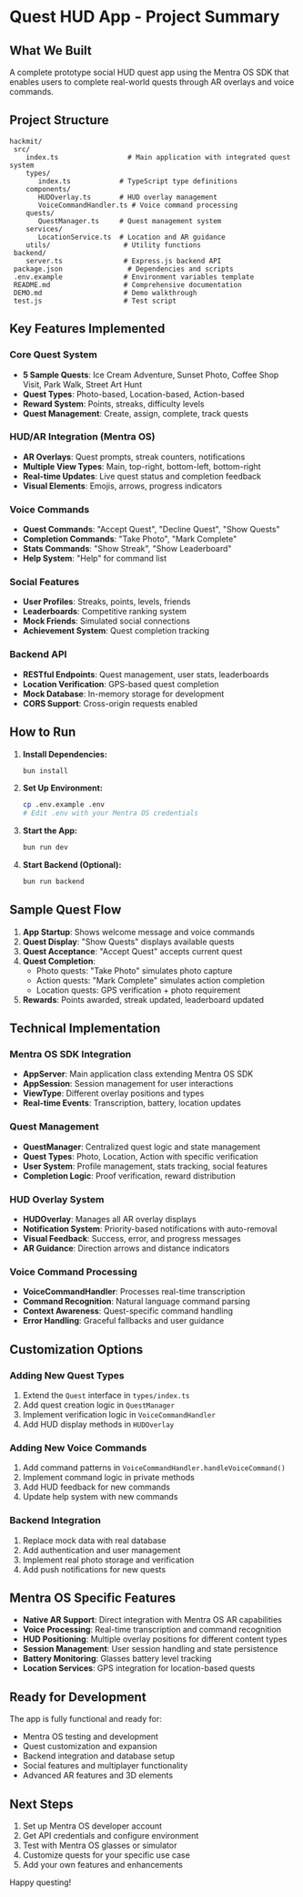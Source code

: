 ﻿# Quest HUD App - Project Summary

##  What We Built

A complete prototype social HUD quest app using the Mentra OS SDK that enables users to complete real-world quests through AR overlays and voice commands.

##  Project Structure

```
hackmit/
 src/
    index.ts                 # Main application with integrated quest system
    types/
       index.ts            # TypeScript type definitions
    components/
       HUDOverlay.ts       # HUD overlay management
       VoiceCommandHandler.ts # Voice command processing
    quests/
       QuestManager.ts     # Quest management system
    services/
       LocationService.ts  # Location and AR guidance
    utils/                  # Utility functions
 backend/
    server.ts               # Express.js backend API
 package.json                # Dependencies and scripts
 .env.example               # Environment variables template
 README.md                  # Comprehensive documentation
 DEMO.md                    # Demo walkthrough
 test.js                    # Test script
```

##  Key Features Implemented

### Core Quest System
- **5 Sample Quests**: Ice Cream Adventure, Sunset Photo, Coffee Shop Visit, Park Walk, Street Art Hunt
- **Quest Types**: Photo-based, Location-based, Action-based
- **Reward System**: Points, streaks, difficulty levels
- **Quest Management**: Create, assign, complete, track quests

### HUD/AR Integration (Mentra OS)
- **AR Overlays**: Quest prompts, streak counters, notifications
- **Multiple View Types**: Main, top-right, bottom-left, bottom-right
- **Real-time Updates**: Live quest status and completion feedback
- **Visual Elements**: Emojis, arrows, progress indicators

### Voice Commands
- **Quest Commands**: "Accept Quest", "Decline Quest", "Show Quests"
- **Completion Commands**: "Take Photo", "Mark Complete"
- **Stats Commands**: "Show Streak", "Show Leaderboard"
- **Help System**: "Help" for command list

### Social Features
- **User Profiles**: Streaks, points, levels, friends
- **Leaderboards**: Competitive ranking system
- **Mock Friends**: Simulated social connections
- **Achievement System**: Quest completion tracking

### Backend API
- **RESTful Endpoints**: Quest management, user stats, leaderboards
- **Location Verification**: GPS-based quest completion
- **Mock Database**: In-memory storage for development
- **CORS Support**: Cross-origin requests enabled

##  How to Run

1. **Install Dependencies:**
   ```bash
   bun install
   ```

2. **Set Up Environment:**
   ```bash
   cp .env.example .env
   # Edit .env with your Mentra OS credentials
   ```

3. **Start the App:**
   ```bash
   bun run dev
   ```

4. **Start Backend (Optional):**
   ```bash
   bun run backend
   ```

##  Sample Quest Flow

1. **App Startup**: Shows welcome message and voice commands
2. **Quest Display**: "Show Quests" displays available quests
3. **Quest Acceptance**: "Accept Quest" accepts current quest
4. **Quest Completion**: 
   - Photo quests: "Take Photo"  simulates photo capture
   - Action quests: "Mark Complete"  simulates action completion
   - Location quests: GPS verification + photo requirement
5. **Rewards**: Points awarded, streak updated, leaderboard updated

##  Technical Implementation

### Mentra OS SDK Integration
- **AppServer**: Main application class extending Mentra OS SDK
- **AppSession**: Session management for user interactions
- **ViewType**: Different overlay positions and types
- **Real-time Events**: Transcription, battery, location updates

### Quest Management
- **QuestManager**: Centralized quest logic and state management
- **Quest Types**: Photo, Location, Action with specific verification
- **User System**: Profile management, stats tracking, social features
- **Completion Logic**: Proof verification, reward distribution

### HUD Overlay System
- **HUDOverlay**: Manages all AR overlay displays
- **Notification System**: Priority-based notifications with auto-removal
- **Visual Feedback**: Success, error, and progress messages
- **AR Guidance**: Direction arrows and distance indicators

### Voice Command Processing
- **VoiceCommandHandler**: Processes real-time transcription
- **Command Recognition**: Natural language command parsing
- **Context Awareness**: Quest-specific command handling
- **Error Handling**: Graceful fallbacks and user guidance

##  Customization Options

### Adding New Quest Types
1. Extend the `Quest` interface in `types/index.ts`
2. Add quest creation logic in `QuestManager`
3. Implement verification logic in `VoiceCommandHandler`
4. Add HUD display methods in `HUDOverlay`

### Adding New Voice Commands
1. Add command patterns in `VoiceCommandHandler.handleVoiceCommand()`
2. Implement command logic in private methods
3. Add HUD feedback for new commands
4. Update help system with new commands

### Backend Integration
1. Replace mock data with real database
2. Add authentication and user management
3. Implement real photo storage and verification
4. Add push notifications for new quests

##  Mentra OS Specific Features

- **Native AR Support**: Direct integration with Mentra OS AR capabilities
- **Voice Processing**: Real-time transcription and command recognition
- **HUD Positioning**: Multiple overlay positions for different content types
- **Session Management**: User session handling and state persistence
- **Battery Monitoring**: Glasses battery level tracking
- **Location Services**: GPS integration for location-based quests

##  Ready for Development

The app is fully functional and ready for:
- Mentra OS testing and development
- Quest customization and expansion
- Backend integration and database setup
- Social features and multiplayer functionality
- Advanced AR features and 3D elements

##  Next Steps

1. Set up Mentra OS developer account
2. Get API credentials and configure environment
3. Test with Mentra OS glasses or simulator
4. Customize quests for your specific use case
5. Add your own features and enhancements

Happy questing! 
